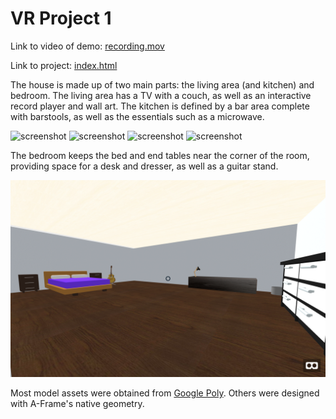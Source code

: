 # VR Project 1
Link to video of demo: <a href="https://github.com/scottblechman/CS-5331-001-Project1/blob/master/recording.mov">recording.mov</a>

Link to project: <a href="https://rawgit.com/scottblechman/CS-5331-001-Project1/master/index.html">index.html</a>

The house is made up of two main parts: the living area (and kitchen) and bedroom. The living area has a TV with a couch,
as well as an interactive record player and wall art. The kitchen is defined by a bar area complete with barstools,
as well as the essentials such as a microwave. 

![screenshot](screenshot/living_area.png "Screenshot")
![screenshot](screenshot/tv.png "Screenshot")
![screenshot](screenshot/turntable.png "Screenshot")
![screenshot](screenshot/kitchen.png "Screenshot")
 
The bedroom keeps the bed and end tables near the corner of the room, providing space for a desk and dresser, as well
as a guitar stand. 

![screenshot](screenshot/bedroom.png "Screenshot")

Most model assets were obtained from <a href="https://poly.google.com/">Google Poly</a>. Others were designed with A-Frame's native geometry.